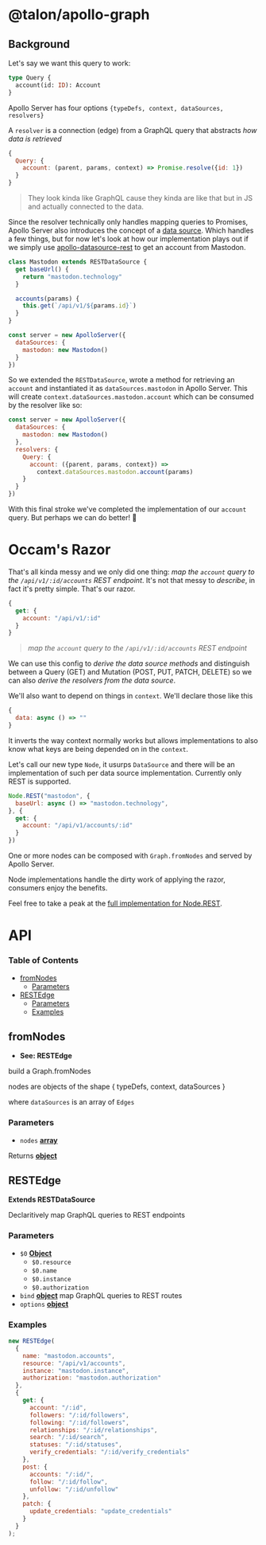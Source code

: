 # @talon/apollo-graph

## Background

Let's say we want this query to work:

```graphql
type Query {
  account(id: ID): Account
}
```

Apollo Server has four options `{typeDefs, context, dataSources, resolvers}`

A `resolver` is a connection (edge) from a GraphQL query that abstracts _how data is retrieved_

```js
{
  Query: {
    account: (parent, params, context) => Promise.resolve({id: 1})
  }
}
```
> They look kinda like GraphQL cause they kinda are like that but in JS and actually connected to the data.

Since the resolver technically only handles mapping queries to Promises, Apollo Server also introduces the concept of a [data source](https://www.npmjs.com/package/apollo-datasource). Which handles a few things, but for now let's look at how our implementation plays out if we simply use [apollo-datasource-rest](https://www.npmjs.com/package/apollo-datasource-rest) to get an account from Mastodon.

```js
class Mastodon extends RESTDataSource {
  get baseUrl() {
    return "mastodon.technology"
  }

  accounts(params) {
    this.get(`/api/v1/${params.id}`)
  }
}

const server = new ApolloServer({
  dataSources: {
    mastodon: new Mastodon()
  }
})
```

So we extended the `RESTDataSource`, wrote a method for retrieving an `account` and instantiated it as `dataSources.mastodon` in Apollo Server. This will create `context.dataSources.mastodon.account` which can be consumed by the resolver like so:

```js
const server = new ApolloServer({
  dataSources: {
    mastodon: new Mastodon()
  },
  resolvers: {
    Query: {
      account: ({parent, params, context}) => 
        context.dataSources.mastodon.account(params)
    }
  }
})
```

With this final stroke we've completed the implementation of our `account` query. But perhaps we can do better! 🔬

# Occam's Razor

That's all kinda messy and we only did one thing: _map the `account` query to the `/api/v1/:id/accounts` REST endpoint_. It's not that messy to _describe_, in fact it's pretty simple. That's our razor.

 ```js
 {
   get: {
     account: "/api/v1/:id"
   }
 }
 ```
> _map the `account` query to the `/api/v1/:id/accounts` REST endpoint_

We can use this config to _derive the data source methods_ and distinguish between a Query (GET) and Mutation (POST, PUT, PATCH, DELETE) so we can also _derive the resolvers from the data source_.

We'll also want to depend on things in `context`. We'll declare those like this

```js
{
  data: async () => ""
}
```

It inverts the way context normally works but allows implementations to also know what keys are being depended on in the `context`.

Let's call our new type `Node`, it usurps `DataSource` and there will be an implementation of such per data source implementation.
Currently only REST is supported.

```js
Node.REST("mastodon", {
  baseUrl: async () => "mastodon.technology",
}, {
  get: {
    account: "/api/v1/accounts/:id"
  }
})
```

One or more nodes can be composed with `Graph.fromNodes` and served by Apollo Server.

Node implementations handle the dirty work of applying the razor, consumers enjoy the benefits.

Feel free to take a peak at the [full implementation for Node.REST]().

# API

<!-- Generated by documentation.js. Update this documentation by updating the source code. -->

### Table of Contents

- [fromNodes](#fromnodes)
  - [Parameters](#parameters)
- [RESTEdge](#restedge)
  - [Parameters](#parameters-1)
  - [Examples](#examples)

## fromNodes

- **See: RESTEdge**

build a Graph.fromNodes

nodes are objects of the shape
{ typeDefs, context, dataSources }

where `dataSources` is an array of `Edges`

### Parameters

- `nodes` **[array](https://developer.mozilla.org/docs/Web/JavaScript/Reference/Global_Objects/Array)**

Returns **[object](https://developer.mozilla.org/docs/Web/JavaScript/Reference/Global_Objects/Object)**

## RESTEdge

**Extends RESTDataSource**

Declaritively map GraphQL queries to REST endpoints

### Parameters

- `$0` **[Object](https://developer.mozilla.org/docs/Web/JavaScript/Reference/Global_Objects/Object)**
  - `$0.resource`
  - `$0.name`
  - `$0.instance`
  - `$0.authorization`
- `bind` **[object](https://developer.mozilla.org/docs/Web/JavaScript/Reference/Global_Objects/Object)** map GraphQL queries to REST routes
- `options` **[object](https://developer.mozilla.org/docs/Web/JavaScript/Reference/Global_Objects/Object)**

### Examples

```javascript
new RESTEdge(
  {
    name: "mastodon.accounts",
    resource: "/api/v1/accounts",
    instance: "mastodon.instance",
    authorization: "mastodon.authorization"
  },
  {
    get: {
      account: "/:id",
      followers: "/:id/followers",
      following: "/:id/followers",
      relationships: "/:id/relationships",
      search: "/:id/search",
      statuses: "/:id/statuses",
      verify_credentials: "/:id/verify_credentials"
    },
    post: {
      accounts: "/:id/",
      follow: "/:id/follow",
      unfollow: "/:id/unfollow"
    },
    patch: {
      update_credentials: "update_credentials"
    }
  }
);
```
